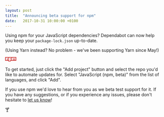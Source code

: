 ```yaml
---
layout: post
title:  "Announcing beta support for npm"
date:   2017-10-31 10:00:00 +0100
---
```


Using npm for your JavaScript dependencies? Dependabot can now help you keep
your `package-lock.json` up-to-date.

(Using Yarn instead? No problem - we've been supporting Yarn since May!)

<p class="image-medium">
  <img alt="npm logo" src="/images/blog/npm-logo.svg">
</p>

To get started, just click the "Add project" button and select the repo
you'd like to automate updates for. Select "JavaScript (npm, beta)" from the
list of languages, and click "Add".

If you use npm we'd love to hear from you as we beta test support for it. If you
have any suggestions, or if you experience any issues, please don't hesitate to
[let us know][feedback-link]!

🍸

[feedback-link]: https://github.com/dependabot/feedback

